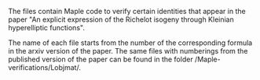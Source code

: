The files contain Maple code to verify certain identities that appear in the paper "An explicit expression of the Richelot isogeny through Kleinian hyperelliptic functions".

The name of each file starts from the number of the corresponding formula in the arxiv version of the paper. The same files with numberings from the published version of the paper can be found in the folder /Maple-verifications/Lobjmat/.
